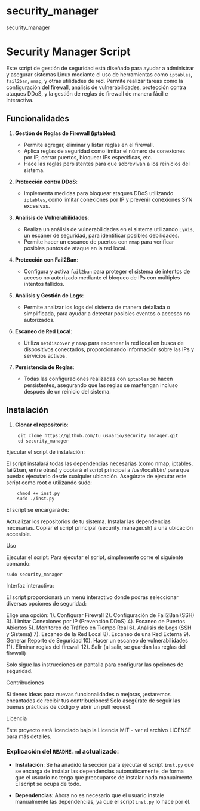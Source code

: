 # security_manager
security_manager
# Security Manager Script

Este script de gestión de seguridad está diseñado para ayudar a administrar y asegurar sistemas Linux mediante el uso de herramientas como `iptables`, `fail2ban`, `nmap`, y otras utilidades de red. Permite realizar tareas como la configuración del firewall, análisis de vulnerabilidades, protección contra ataques DDoS, y la gestión de reglas de firewall de manera fácil e interactiva.

## Funcionalidades

1. **Gestión de Reglas de Firewall (iptables)**:
    - Permite agregar, eliminar y listar reglas en el firewall.
    - Aplica reglas de seguridad como limitar el número de conexiones por IP, cerrar puertos, bloquear IPs específicas, etc.
    - Hace las reglas persistentes para que sobrevivan a los reinicios del sistema.

2. **Protección contra DDoS**:
    - Implementa medidas para bloquear ataques DDoS utilizando `iptables`, como limitar conexiones por IP y prevenir conexiones SYN excesivas.

3. **Análisis de Vulnerabilidades**:
    - Realiza un análisis de vulnerabilidades en el sistema utilizando `Lynis`, un escáner de seguridad, para identificar posibles debilidades.
    - Permite hacer un escaneo de puertos con `nmap` para verificar posibles puntos de ataque en la red local.

4. **Protección con Fail2Ban**:
    - Configura y activa `fail2ban` para proteger el sistema de intentos de acceso no autorizado mediante el bloqueo de IPs con múltiples intentos fallidos.

5. **Análisis y Gestión de Logs**:
    - Permite analizar los logs del sistema de manera detallada o simplificada, para ayudar a detectar posibles eventos o accesos no autorizados.

6. **Escaneo de Red Local**:
    - Utiliza `netdiscover` y `nmap` para escanear la red local en busca de dispositivos conectados, proporcionando información sobre las IPs y servicios activos.

7. **Persistencia de Reglas**:
    - Todas las configuraciones realizadas con `iptables` se hacen persistentes, asegurando que las reglas se mantengan incluso después de un reinicio del sistema.

## Instalación

1. **Clonar el repositorio**:

        git clone https://github.com/tu_usuario/security_manager.git
        cd security_manager

Ejecutar el script de instalación:

El script instalará todas las dependencias necesarias (como nmap, iptables, fail2ban, entre otras) y copiará el script principal a /usr/local/bin/ para que puedas ejecutarlo desde cualquier ubicación. Asegúrate de ejecutar este script como root o utilizando sudo:

        chmod +x inst.py
        sudo ./inst.py
        

El script se encargará de:

Actualizar los repositorios de tu sistema.
Instalar las dependencias necesarias.
Copiar el script principal (security_manager.sh) a una ubicación accesible.

Uso

Ejecutar el script:
        Para ejecutar el script, simplemente corre el siguiente comando:

    sudo security_manager

Interfaz interactiva:

El script proporcionará un menú interactivo donde podrás seleccionar diversas opciones de seguridad:

Elige una opción:
    1). Configurar Firewall
    2). Configuración de Fail2Ban (SSH)
    3). Limitar Conexiones por IP (Prevención DDoS)
    4). Escaneo de Puertos Abiertos
    5). Monitoreo de Tráfico en Tiempo Real
    6). Análisis de Logs (SSH y Sistema)
    7). Escaneo de la Red Local
    8). Escaneo de una Red Externa
    9). Generar Reporte de Seguridad
    10). Hacer un escaneo de vulnerabilidades
    11). Eliminar reglas del firewall
    12). Salir (al salir, se guardan las reglas del firewall)

Solo sigue las instrucciones en pantalla para configurar las opciones de seguridad.

Contribuciones

Si tienes ideas para nuevas funcionalidades o mejoras, ¡estaremos encantados de recibir tus contribuciones! Solo asegúrate de seguir las buenas prácticas de código y abrir un pull request.

Licencia

Este proyecto está licenciado bajo la Licencia MIT - ver el archivo LICENSE para más detalles.


### Explicación del `README.md` actualizado:

- **Instalación**: Se ha añadido la sección para ejecutar el script `inst.py` que se encarga de instalar las dependencias automáticamente, de forma que el usuario no tenga que preocuparse de instalar nada manualmente. El script se ocupa de todo.
  
- **Dependencias**: Ahora no es necesario que el usuario instale manualmente las dependencias, ya que el script `inst.py` lo hace por él.


